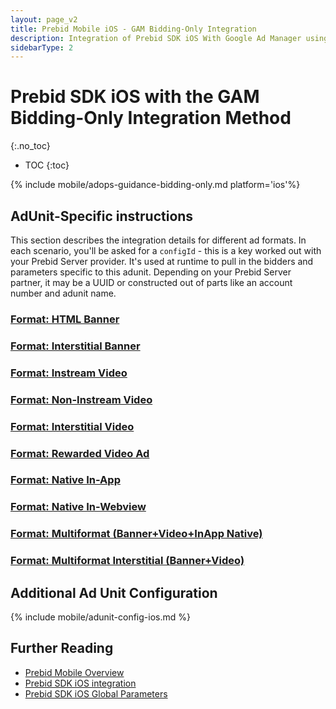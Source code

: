 ```yaml
---
layout: page_v2
title: Prebid Mobile iOS - GAM Bidding-Only Integration
description: Integration of Prebid SDK iOS With Google Ad Manager using the 'Bidding-Only' integration
sidebarType: 2
---
```


# Prebid SDK iOS with the GAM Bidding-Only Integration Method
{:.no_toc}

- TOC
{:toc}

{% include mobile/adops-guidance-bidding-only.md platform='ios'%}

## AdUnit-Specific instructions

This section describes the integration details for different ad formats. In each scenario, you'll be asked for a `configId` - this is a key worked out with your Prebid Server provider. It's used at runtime to pull in the bidders and parameters specific to this adunit. Depending on your Prebid Server partner, it may be a UUID or constructed out of parts like an account number and adunit name.

### [Format: HTML Banner](/prebid-mobile/recipes/subrecipes/ios/gam-bidding-only-html-banner.html)

### [Format: Interstitial Banner](/prebid-mobile/recipes/subrecipes/ios/gam-bidding-only-interstitial-banner.html)

### [Format: Instream Video](/prebid-mobile/recipes/subrecipes/ios/gam-bidding-only-video-instream.html)

### [Format: Non-Instream Video](/prebid-mobile/recipes/subrecipes/ios/gam-bidding-only-video-outstream.html)

### [Format: Interstitial Video](/prebid-mobile/recipes/subrecipes/ios/gam-bidding-only-interstitial-video.html)

### [Format: Rewarded Video Ad](/prebid-mobile/recipes/subrecipes/ios/gam-bidding-only-rewarded-video.html)

### [Format: Native In-App](/prebid-mobile/recipes/subrecipes/ios/gam-bidding-only-native-in-app.html)

### [Format: Native In-Webview](/prebid-mobile/recipes/subrecipes/ios/gam-bidding-only-native-in-webview.html)

### [Format: Multiformat (Banner+Video+InApp Native)](/prebid-mobile/recipes/subrecipes/ios/gam-bidding-only-multiformat.html)

### [Format: Multiformat Interstitial (Banner+Video)](/prebid-mobile/recipes/subrecipes/ios/gam-bidding-only-multiformat-interstitial.html)

## Additional Ad Unit Configuration

{% include mobile/adunit-config-ios.md %}

## Further Reading

- [Prebid Mobile Overview](/prebid-mobile/prebid-mobile.html)
- [Prebid SDK iOS integration](/prebid-mobile/pbm-api/ios/code-integration-ios.html)
- [Prebid SDK iOS Global Parameters](/prebid-mobile/pbm-api/ios/pbm-targeting-ios.html)
